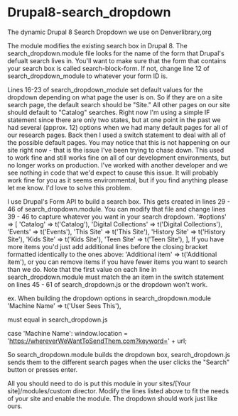 # Drupal8-search_dropdown
The dynamic Drupal 8 Search Dropdown we use on Denverlibrary,org

The module modifies the existing search box in Drupal 8. The search_dropdown.module file looks for the name of the form that Drupal's defualt search lives in. You'll want to make sure that the form that contains your search box is called search-block-form. If not, change line 12 of search_dropdown_module to whatever your form ID is. 

Lines 16-23 of search_dropdown_module set default values for the dropdown depending on what page the user is on. So if they are on a site search page, the default search should be "Site." All other pages on our site should default to "Catalog" searches.  Right now I'm using a simple IF statement since there are only two states, but at one point in the past we had several (approx. 12) options when we had many default pages for all of our research pages. Back then I used a switch statement to deal with all of the possible default pages. You may notice that this is not happening on our site right now - that is the issue I've been trying to chase down. This used to work fine and still works fine on all of our development environments, but no longer works on production. I've worked with another developer and we see nothing in code that we'd expect to cause this issue. It will probably work fine for you as it seems environmental, but if you find anything please let me know. I'd love to solve this problem. 

I use Drupal's Form API to build a search box. This gets created in lines 29 - 46 of search_dropdown.module. You can modify that file and change lines 39 - 46 to capture whatever you want in your search dropdown. 
'#options' => [
  'Catalog' => t('Catalog'),
  'Digital Collections' => t('Digital Collections'),
  'Events' => t('Events'),
  'This Site' => t('This Site'),
  'History Site' => t('History Site'),
  'Kids Site' => t('Kids Site'),
  'Teen Site' => t('Teen Site'),
],
If you have more items you'd just add additional lines before the closing bracket formatted identically to the ones above: 'Additional item' => t('Additional item'), or you can remove items if you have fewer items you want to search than we do. Note that the first value on each line in search_dropdown.module must match the an item in the switch statement on lines 45 - 61 of search_dropdown.js or the dropdown won't work. 

ex. When building the dropdown options in search_dropdown.module 'Machine Name' => t('User Sees This'), 

must equal in search_dropdown.js

case 'Machine Name':
                    window.location = 'https://whereverWeWantToSendThem.com?keyword=' + url;

So search_dropdown.module builds the dropdown box, search_dropdown.js sends them to the different search pages when the user clicks the "Search" button or presses enter. 


All you should need to do is put this module in your sites/[Your site]/modules/custom director. Modify the lines listed above to fit the needs of your site and enable the module. The dropdown should work just like ours.
